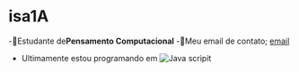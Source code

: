 # isa1A
-:money_mouth_face:Estudante de**Pensamento Computacional**
-:yawning_face:Meu email de contato; [email](maria.paes.bonfim@escola.pr.gov.br)
- Ultimamente estou programando em ![Java scripit](https://img.shields.io/badge/JavaScript-323330?style=for-the-badge&logo=javascript&logoColor=F7DF1E)
